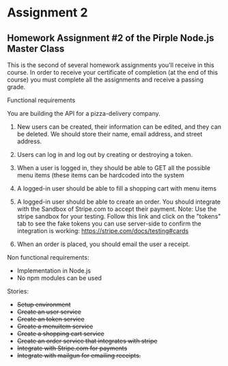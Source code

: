 # Assignment 2
## Homework Assignment #2 of the Pirple Node.js Master Class

This is the second of several homework assignments you'll receive in this course. In order to receive your certificate of completion (at the end of this course) you must complete all the assignments and receive a passing grade.

Functional requirements

You are building the API for a pizza-delivery company.

1. New users can be created, their information can be edited, and they can be deleted. We should store their name, email address, and street address.

2. Users can log in and log out by creating or destroying a token.

3. When a user is logged in, they should be able to GET all the possible menu items (these items can be hardcoded into the system

4. A logged-in user should be able to fill a shopping cart with menu items

5. A logged-in user should be able to create an order. You should integrate with the Sandbox of Stripe.com to accept their payment. Note: Use the stripe sandbox for your testing. Follow this link and click on the "tokens" tab to see the fake tokens you can use server-side to confirm the integration is working: https://stripe.com/docs/testing#cards

6. When an order is placed, you should email the user a receipt. 

Non functional requirements:

- Implementation in Node.js
- No npm modules can be used

Stories:
- ~~Setup environment~~
- ~~Create an user service~~
- ~~Create an token service~~
- ~~Create a menuitem service~~
- ~~Create a shopping cart service~~
- ~~Create an order service that integrates with stripe~~
- ~~Integrate with Stripe.com for payments~~
- ~~Integrate with mailgun for emailing receipts.~~
